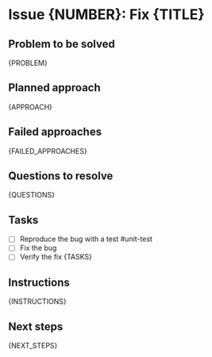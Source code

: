 # Issue {NUMBER}: Fix {TITLE}

## Problem to be solved
{PROBLEM}

## Planned approach
{APPROACH}

## Failed approaches
{FAILED_APPROACHES}

## Questions to resolve
{QUESTIONS}

## Tasks
- [ ] Reproduce the bug with a test #unit-test
- [ ] Fix the bug
- [ ] Verify the fix
{TASKS}

## Instructions
{INSTRUCTIONS}

## Next steps
{NEXT_STEPS}
